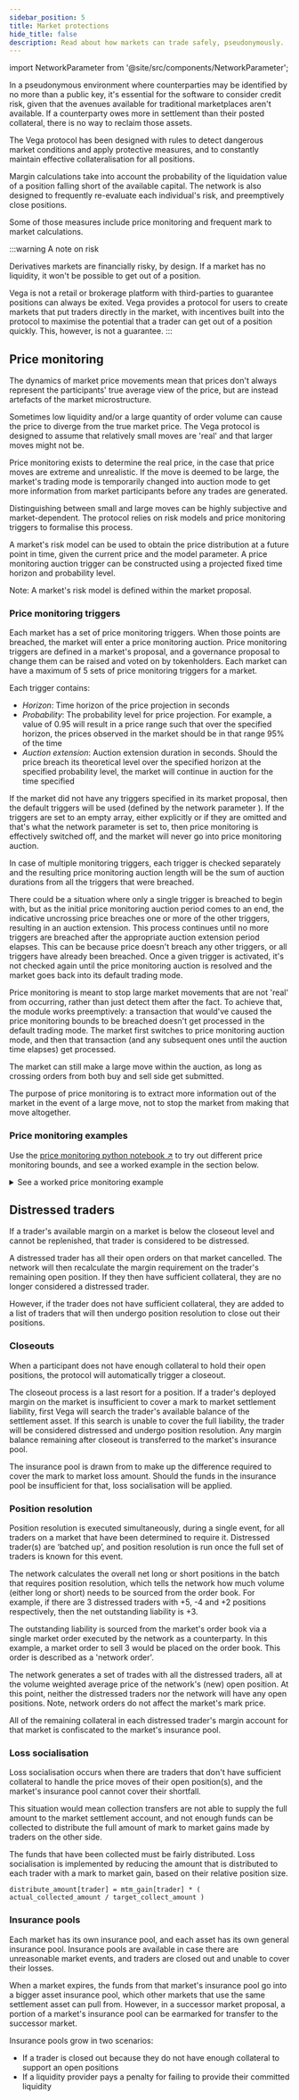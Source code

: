 ```yaml
---
sidebar_position: 5
title: Market protections
hide_title: false
description: Read about how markets can trade safely, pseudonymously.
---
```


import NetworkParameter from '@site/src/components/NetworkParameter';

In a pseudonymous environment where counterparties may be identified by no more than a public key, it's essential for the software to consider credit risk, given that the avenues available for traditional marketplaces aren't available. If a counterparty owes more in settlement than their posted collateral, there is no way to reclaim those assets.

The Vega protocol has been designed with rules to detect dangerous market conditions and apply protective measures, and to constantly maintain effective collateralisation for all positions.

Margin calculations take into account the probability of the liquidation value of a position falling short of the available capital. The network is also designed to frequently re-evaluate each individual's risk, and preemptively close positions.

Some of those measures include price monitoring and frequent mark to market calculations.
<!--
:::note Read more
* [Margin on Vega](./positions-margin#margin)
* [Mark to market](./positions-margin#mark-to-market)
:::
-->
:::warning A note on risk

Derivatives markets are financially risky, by design. If a market has no liquidity, it won't be possible to get out of a position.

Vega is not a retail or brokerage platform with third-parties to guarantee positions can always be exited. Vega provides a protocol for users to create markets that put traders directly in the market, with incentives built into the protocol to maximise the potential that a trader can get out of a position quickly. This, however, is not a guarantee.
:::

## Price monitoring
The dynamics of market price movements mean that prices don't always represent the participants' true average view of the price, but are instead artefacts of the market microstructure. 

Sometimes low liquidity and/or a large quantity of order volume can cause the price to diverge from the true market price. The Vega protocol is designed to assume that relatively small moves are 'real' and that larger moves might not be. 

Price monitoring exists to determine the real price, in the case that price moves are extreme and unrealistic. If the move is deemed to be large, the market's trading mode is temporarily changed into auction mode to get more information from market participants before any trades are generated.

Distinguishing between small and large moves can be highly subjective and market-dependent. The protocol relies on risk models and price monitoring triggers to formalise this process.

A market's risk model can be used to obtain the price distribution at a future point in time, given the current price and the model parameter. A price monitoring auction trigger can be constructed using a projected fixed time horizon and probability level.

Note: A market's risk model is defined within the market proposal.

### Price monitoring triggers
Each market has a set of price monitoring triggers. When those points are breached, the market will enter a price monitoring auction. Price monitoring triggers are defined in a market's proposal, and a governance proposal to change them can be raised and voted on by tokenholders. Each market can have a maximum of 5 sets of price monitoring triggers for a market.

Each trigger contains:
* *Horizon*: Time horizon of the price projection in seconds
* *Probability*: The probability level for price projection. For example, a value of 0.95 will result in a price range such that over the specified horizon, the prices observed in the market should be in that range 95% of the time
* *Auction extension*: Auction extension duration in seconds. Should the price breach its theoretical level over the specified horizon at the specified probability level, the market will continue in auction for the time specified

If the market did not have any triggers specified in its market proposal, then the default triggers will be used (defined by the network parameter <NetworkParameter frontMatter={frontMatter} param="market.monitor.price.defaultParameters" hideValue={true} />). If the triggers are set to an empty array, either explicitly or if they are omitted and that's what the network parameter is set to, then price monitoring is effectively switched off, and the market will never go into price monitoring auction.

In case of multiple monitoring triggers, each trigger is checked separately and the resulting price monitoring auction length will be the sum of auction durations from all the triggers that were breached.

There could be a situation where only a single trigger is breached to begin with, but as the initial price monitoring auction period comes to an end, the indicative uncrossing price breaches one or more of the other triggers, resulting in an auction extension. This process continues until no more triggers are breached after the appropriate auction extension period elapses. This can be because price doesn't breach any other triggers, or all triggers have already been breached. Once a given trigger is activated, it's not checked again until the price monitoring auction is resolved and the market goes back into its default trading mode.

Price monitoring is meant to stop large market movements that are not 'real' from occurring, rather than just detect them after the fact. To achieve that, the module works preemptively: a transaction that would've caused the price monitoring bounds to be breached doesn't get processed in the default trading mode. The market first switches to price monitoring auction mode, and then that transaction (and any subsequent ones until the auction time elapses) get processed. 

The market can still make a large move within the auction, as long as crossing orders from both buy and sell side get submitted. 

The purpose of price monitoring is to extract more information out of the market in the event of a large move, not to stop the market from making that move altogether.

### Price monitoring examples
Use the [price monitoring python notebook ↗](https://github.com/vegaprotocol/research/blob/master/notebooks/misc/Price%20monitroing%20bounds.ipynb) to try out different price monitoring bounds, and see a worked example in the section below. 

<details><summary>See a worked price monitoring example</summary>
<p>

* Assume the market is configured to have two price monitoring triggers, where horizon, probability and auction extension for the two triggers are:
  * trigger 1: `1h, 0.95, 1min`,
  * trigger 2: `2h, 0.99, 5min`.
* Assume that the current mark price and price history imply the following valid price ranges for the two triggers:
  * trigger 1: `[95,105]`,
  * trigger 2: `[90,110]`.
* Any trades with prices greater than or equal to `95` and less than or equal to `105` will be generated as per the default trading mode of the market.

Now:
  * If an incoming order would get matched so that the price of any of the resulting trades is less than `90` or more than `110`, then that order won't be processed in the default trading mode, the market will go into a price monitoring auction, the order will get processed in the auction mode (if order type is valid for an auction), and after 6 minutes the relevant (if any) trades will be generated as per the order book state at that time. The market will return to its default trading mode and price monitoring bounds will be reset, with price ranges depending on the last mark price available.
  * If an incoming order would get matched so that the price in any of the resulting trades is in the `[90,95]` or `[105,110]` range, the market goes into a price monitoring auction with the initial duration of 1 minute.
    * If after 1 minute has passed there are no trades resulting from the auction or the indicative price of the auction, then if in the `[95,105]` the trades are generated and the price monitoring auction concludes.
    * If after 1 minute has passed the indicative price of the auction is outside the `[95,105]`, the auction gets extended by 5 minutes, as concluding the auction at the 1 minute mark would breach the valid ranges implied by the second trigger. After the 5 minutes, trades (if any) are generated irrespective of their price, as there are no more active triggers, and the price monitoring auction concludes.

The images below show how according to the risk model, 90%, 95%, or 99% of the price moves from the current price of 10 over the time horizon are in the green area under the density function. Anything outside the green area is considered unlikely and would trigger an auction.


![Price distribution graph 90% for price monitoring example](/img/concept-diagrams/price-distribution-monitoring-90.png)
![Price distribution graph 95% for price monitoring example](/img/concept-diagrams/price-distribution-monitoring-95.png)
![Price distribution graph 99% for price monitoring example](/img/concept-diagrams/price-distribution-monitoring-99.png)

</p>
</details>

## Distressed traders
If a trader's available margin on a market is below the closeout level and cannot be replenished, that trader is considered to be distressed.

A distressed trader has all their open orders on that market cancelled. The network will then recalculate the margin requirement on the trader's remaining open position. If they then have sufficient collateral, they are no longer considered a distressed trader. 

However, if the trader does not have sufficient collateral, they are added to a list of traders that will then undergo position resolution to close out their positions.

### Closeouts
When a participant does not have enough collateral to hold their open positions, the protocol will automatically trigger a closeout.

The closeout process is a last resort for a position. If a trader's deployed margin on the market is insufficient to cover a mark to market settlement liability, first Vega will search the trader's available balance of the settlement asset. If this search is unable to cover the full liability, the trader will be considered distressed and undergo position resolution. Any margin balance remaining after closeout is transferred to the market's insurance pool.

The insurance pool is drawn from to make up the difference required to cover the mark to market loss amount. Should the funds in the insurance pool be insufficient for that, loss socialisation will be applied.

### Position resolution
Position resolution is executed simultaneously, during a single event, for all traders on a market that have been determined to require it. Distressed trader(s) are ‘batched up’, and position resolution is run once the full set of traders is known for this event.

The network calculates the overall net long or short positions in the batch that requires position resolution, which tells the network how much volume (either long or short) needs to be sourced from the order book. For example, if there are 3 distressed traders with +5, -4 and +2 positions respectively, then the net outstanding liability is +3. 

The outstanding liability is sourced from the market's order book via a single market order executed by the network as a counterparty. In this example, a market order to sell 3 would be placed on the order book. This order is described as a 'network order'.

The network generates a set of trades with all the distressed traders, all at the volume weighted average price of the network's (new) open position. At this point, neither the distressed traders nor the network will have any open positions. Note, network orders do not affect the market's mark price. 

All of the remaining collateral in each distressed trader's margin account for that market is confiscated to the market's insurance pool.

### Loss socialisation 
Loss socialisation occurs when there are traders that don't have sufficient collateral to handle the price moves of their open position(s), and the market's insurance pool cannot cover their shortfall. 

This situation would mean collection transfers are not able to supply the full amount to the market settlement account, and not enough funds can be collected to distribute the full amount of mark to market gains made by traders on the other side. 

The funds that have been collected must be fairly distributed. Loss socialisation is implemented by reducing the amount that is distributed to each trader with a mark to market gain, based on their relative position size. 

```
distribute_amount[trader] = mtm_gain[trader] * ( actual_collected_amount / target_collect_amount )
```

### Insurance pools
Each market has its own insurance pool, and each asset has its own general insurance pool. Insurance pools are available in case there are unreasonable market events, and traders are closed out and unable to cover their losses.

When a market expires, the funds from that market's insurance pool go into a bigger asset insurance pool, which other markets that use the same settlement asset can pull from. However, in a successor market proposal, a portion of a market's insurance pool can be earmarked for transfer to the successor market.

Insurance pools grow in two scenarios:
* If a trader is closed out because they do not have enough collateral to support an open positions
* If a liquidity provider pays a penalty for failing to provide their committed liquidity